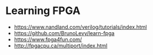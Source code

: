 # Learning FPGA

* https://www.nandland.com/verilog/tutorials/index.html
* https://github.com/BrunoLevy/learn-fpga
* https://www.fpga4fun.com/
* http://fpgacpu.ca/multiport/index.html
